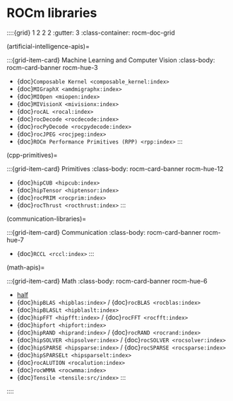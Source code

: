 <head>
  <meta charset="UTF-8">
  <meta name="description" content="ROCm API libraries & tools">
  <meta name="keywords" content="ROCm, API, libraries, tools, artificial intelligence, development,
  Communications, C++ primitives, Fast Fourier transforms, FFTs, random number generators, linear
  algebra, AMD">
</head>

# ROCm libraries

::::{grid} 1 2 2 2
:gutter: 3
:class-container: rocm-doc-grid

(artificial-intelligence-apis)=

:::{grid-item-card} Machine Learning and Computer Vision
:class-body: rocm-card-banner rocm-hue-3

* {doc}`Composable Kernel <composable_kernel:index>`
* {doc}`MIGraphX <amdmigraphx:index>`
* {doc}`MIOpen <miopen:index>`
* {doc}`MIVisionX <mivisionx:index>`
* {doc}`rocAL <rocal:index>`
* {doc}`rocDecode <rocdecode:index>`
* {doc}`rocPyDecode <rocpydecode:index>`
* {doc}`rocJPEG <rocjpeg:index>`
* {doc}`ROCm Performance Primitives (RPP) <rpp:index>`
:::

(cpp-primitives)=

:::{grid-item-card} Primitives
:class-body: rocm-card-banner rocm-hue-12

* {doc}`hipCUB <hipcub:index>`
* {doc}`hipTensor <hiptensor:index>`
* {doc}`rocPRIM <rocprim:index>`
* {doc}`rocThrust <rocthrust:index>`
:::

(communication-libraries)=

:::{grid-item-card} Communication
:class-body: rocm-card-banner rocm-hue-7

* {doc}`RCCL <rccl:index>`
:::

(math-apis)=

:::{grid-item-card} Math
:class-body: rocm-card-banner rocm-hue-6

* [half](https://github.com/ROCm/half)
* {doc}`hipBLAS <hipblas:index>` / {doc}`rocBLAS <rocblas:index>`
* {doc}`hipBLASLt <hipblaslt:index>`
* {doc}`hipFFT <hipfft:index>` / {doc}`rocFFT <rocfft:index>`
* {doc}`hipfort <hipfort:index>`
* {doc}`hipRAND <hiprand:index>` / {doc}`rocRAND <rocrand:index>`
* {doc}`hipSOLVER <hipsolver:index>` / {doc}`rocSOLVER <rocsolver:index>`
* {doc}`hipSPARSE <hipsparse:index>` / {doc}`rocSPARSE <rocsparse:index>`
* {doc}`hipSPARSELt <hipsparselt:index>`
* {doc}`rocALUTION <rocalution:index>`
* {doc}`rocWMMA <rocwmma:index>`
* {doc}`Tensile <tensile:src/index>`
:::

::::
